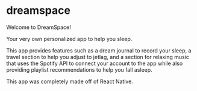 # dreamspace

Welcome to DreamSpace!

Your very own personalized app to help you sleep. 

This app provides features such as a dream journal to record your sleep, a travel section to help you adjust to jetlag, and a section for relaxing music that uses the Spotify API to connect your account to the app while also providing playlist recommendations to help you fall asleep. 

This app was completely made off of React Native.
